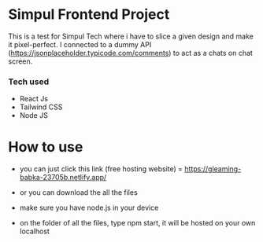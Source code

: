 # Simpul Frontend Project

This is a test for Simpul Tech where i have to slice a given design and make it pixel-perfect. I connected to a dummy API (https://jsonplaceholder.typicode.com/comments) to act as a chats on chat screen. 

### Tech used

- React Js
- Tailwind CSS
- Node JS

# How to use

- you can just click this link (free hosting website) = https://gleaming-babka-23705b.netlify.app/

- or you can download the all the files
- make sure you have node.js in your device
- on the folder of all the files, type npm start, it will be hosted on your own localhost
